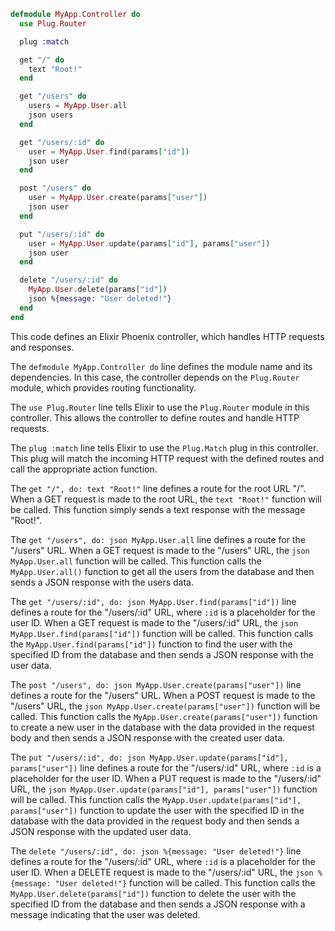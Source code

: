 ```elixir
defmodule MyApp.Controller do
  use Plug.Router

  plug :match

  get "/" do
    text "Root!"
  end

  get "/users" do
    users = MyApp.User.all
    json users
  end

  get "/users/:id" do
    user = MyApp.User.find(params["id"])
    json user
  end

  post "/users" do
    user = MyApp.User.create(params["user"])
    json user
  end

  put "/users/:id" do
    user = MyApp.User.update(params["id"], params["user"])
    json user
  end

  delete "/users/:id" do
    MyApp.User.delete(params["id"])
    json %{message: "User deleted!"}
  end
end
```

This code defines an Elixir Phoenix controller, which handles HTTP requests and responses.

The `defmodule MyApp.Controller do` line defines the module name and its dependencies. In this case, the controller depends on the `Plug.Router` module, which provides routing functionality.

The `use Plug.Router` line tells Elixir to use the `Plug.Router` module in this controller. This allows the controller to define routes and handle HTTP requests.

The `plug :match` line tells Elixir to use the `Plug.Match` plug in this controller. This plug will match the incoming HTTP request with the defined routes and call the appropriate action function.

The `get "/", do: text "Root!"` line defines a route for the root URL "/". When a GET request is made to the root URL, the `text "Root!"` function will be called. This function simply sends a text response with the message "Root!".

The `get "/users", do: json MyApp.User.all` line defines a route for the "/users" URL. When a GET request is made to the "/users" URL, the `json MyApp.User.all` function will be called. This function calls the `MyApp.User.all()` function to get all the users from the database and then sends a JSON response with the users data.

The `get "/users/:id", do: json MyApp.User.find(params["id"])` line defines a route for the "/users/:id" URL, where `:id` is a placeholder for the user ID. When a GET request is made to the "/users/:id" URL, the `json MyApp.User.find(params["id"])` function will be called. This function calls the `MyApp.User.find(params["id"])` function to find the user with the specified ID from the database and then sends a JSON response with the user data.

The `post "/users", do: json MyApp.User.create(params["user"])` line defines a route for the "/users" URL. When a POST request is made to the "/users" URL, the `json MyApp.User.create(params["user"])` function will be called. This function calls the `MyApp.User.create(params["user"])` function to create a new user in the database with the data provided in the request body and then sends a JSON response with the created user data.

The `put "/users/:id", do: json MyApp.User.update(params["id"], params["user"])` line defines a route for the "/users/:id" URL, where `:id` is a placeholder for the user ID. When a PUT request is made to the "/users/:id" URL, the `json MyApp.User.update(params["id"], params["user"])` function will be called. This function calls the `MyApp.User.update(params["id"], params["user"])` function to update the user with the specified ID in the database with the data provided in the request body and then sends a JSON response with the updated user data.

The `delete "/users/:id", do: json %{message: "User deleted!"}` line defines a route for the "/users/:id" URL, where `:id` is a placeholder for the user ID. When a DELETE request is made to the "/users/:id" URL, the `json %{message: "User deleted!"}` function will be called. This function calls the `MyApp.User.delete(params["id"])` function to delete the user with the specified ID from the database and then sends a JSON response with a message indicating that the user was deleted.